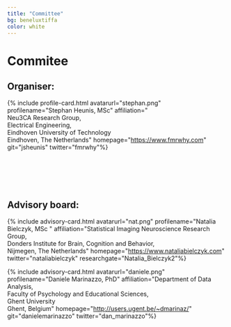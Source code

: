 ```yaml
---
title: "Committee"
bg: beneluxtiffa
color: white
---
```


# Commitee


## Organiser:

<div id="profile-container">

{% include profile-card.html avatarurl="stephan.png" profilename="Stephan Heunis, MSc" affiliation="<br>Neu3CA Research Group, <br>Electrical Engineering, <br> Eindhoven University of Technology<br>Eindhoven, The Netherlands" homepage="https://www.fmrwhy.com" git="jsheunis" twitter="fmrwhy"%}


<br>
<br>
<br>
<br>
</div>


## Advisory board:

<div id="profile-container">

{% include advisory-card.html avatarurl="nat.png" profilename="Natalia Bielczyk, MSc " affiliation="Statistical Imaging Neuroscience Research Group,<br> Donders Institute for Brain, Cognition and Behavior,<br>Nijmegen, The Netherlands" homepage="https://www.nataliabielczyk.com" twitter="nataliabielczyk" researchgate="Natalia_Bielczyk2"%}

{% include advisory-card.html avatarurl="daniele.png" profilename="Daniele Marinazzo, PhD" affiliation="Department of Data Analysis,<br>Faculty of Psychology and Educational Sciences,<br>Ghent University <br>Ghent, Belgium" homepage="http://users.ugent.be/~dmarinaz/" git="danielemarinazzo" twitter="dan_marinazzo"%}

</div>